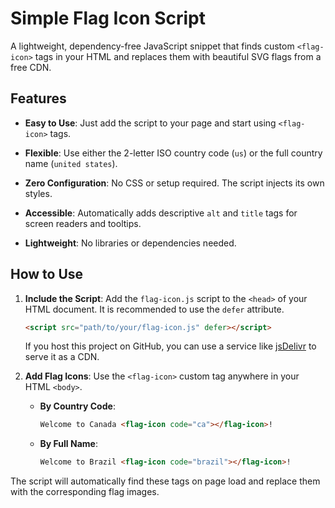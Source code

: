 # Simple Flag Icon Script

A lightweight, dependency-free JavaScript snippet that finds custom `<flag-icon>` tags in your HTML and replaces them with beautiful SVG flags from a free CDN.

## Features

- **Easy to Use**: Just add the script to your page and start using `<flag-icon>` tags.

- **Flexible**: Use either the 2-letter ISO country code (`us`) or the full country name (`united states`).

- **Zero Configuration**: No CSS or setup required. The script injects its own styles.

- **Accessible**: Automatically adds descriptive `alt` and `title` tags for screen readers and tooltips.

- **Lightweight**: No libraries or dependencies needed.

## How to Use

1. **Include the Script**: Add the `flag-icon.js` script to the `<head>` of your HTML document. It is recommended to use the `defer` attribute.

   ```html
   <script src="path/to/your/flag-icon.js" defer></script>
   ```

   If you host this project on GitHub, you can use a service like [jsDelivr](https://www.jsdelivr.com/) to serve it as a CDN.

2. **Add Flag Icons**: Use the `<flag-icon>` custom tag anywhere in your HTML `<body>`.

   - **By Country Code**:

     ```html
     Welcome to Canada <flag-icon code="ca"></flag-icon>!
     ```

   - **By Full Name**:

     ```html
     Welcome to Brazil <flag-icon code="brazil"></flag-icon>!
     ```

The script will automatically find these tags on page load and replace them with the corresponding flag images.
